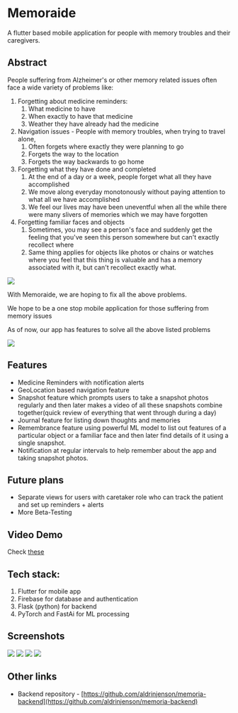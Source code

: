 # Memoraide

A flutter based mobile application for people with memory troubles and their caregivers.

## Abstract

People suffering from Alzheimer's or other memory related issues often face a wide variety of problems like:

1. Forgetting about medicine reminders:
   1. What medicine to have
   2. When exactly to have that medicine 
   3. Weather they have already had the medicine
2. Navigation issues - People with memory troubles, when trying to travel alone,
   1. Often forgets where exactly they were planning to go
   2. Forgets the way to the location
   3. Forgets the way backwards to go home
3. Forgetting what they have done and completed
   1. At the end of a day or a week, people forget what all they have accomplished
   2. We move along everyday monotonously without paying attention to what all we have accomplished
   3. We feel our lives may have been uneventful when all the while there were many slivers of memories which we may have forgotten
4. Forgetting familiar faces and objects
   1. Sometimes, you may see a person's face and suddenly get the feeling that you've seen this person somewhere but can't exactly recollect where
   2. Same thing applies for objects like photos or chains or watches where you feel that this thing is valuable and has a memory associated with it, but can't recollect exactly what.

![](demo/problems.png)


With Memoraide, we are hoping to fix all the above problems. 

We hope to be a one stop mobile application for those suffering from memory issues

As of now, our app has features to solve all the above listed problems




![](demo/solution.png)
## Features

- Medicine Reminders with notification alerts
- GeoLocation based navigation feature
- Snapshot feature which prompts users to take a snapshot photos regularly and then later makes a video of all these snapshots combine together(quick review of everything that went through during a day)
- Journal feature for listing down thoughts and memories
- Remembrance feature using powerful ML model to list out features of a particular object or a familiar face and then later find details of it using a single snapshot.
- Notification at regular intervals to help remember about the app and taking snapshot photos.

## Future plans

- Separate views for users with caretaker role who can track the patient and set up reminders + alerts
- More Beta-Testing

## Video Demo

Check [these](demo/videos)


## Tech stack:

1. Flutter for mobile app
2. Firebase for database and authentication
3. Flask (python) for backend
4. PyTorch and FastAi for ML processing

## Screenshots 
![](demo/homeScreen.png)
![](demo/snapshot.png)
![](demo/reminders.png)
![](demo/home2.png)

## Other links

- Backend repository - [https://github.com/aldrinjenson/memoria-backend](https://github.com/aldrinjenson/memoria-backend)
